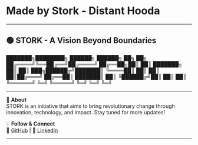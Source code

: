 # Made by Stork - Distant Hooda

---

## 🟢 **STORK** - A Vision Beyond Boundaries

███████╗████████╗ ██████╗ ██████╗ ██╗ ██╗ ██╔════╝╚══██╔══╝██╔════╝ ██╔══██╗██║ ██║ ███████╗ ██║ ██║ ███╗██████╔╝███████║ ╚════██║ ██║ ██║ ██║██╔═══╝ ██╔══██║ ███████║ ██║ ╚██████╔╝██║ ██║ ██║ ╚══════╝ ╚═╝ ╚═════╝ ╚═╝ ╚═╝ ╚═╝

---

🚀 **About**  
STORK is an initiative that aims to bring revolutionary change through innovation, technology, and impact. Stay tuned for more updates!

💡 **Follow & Connect**  
🔗 [GitHub](https://github.com/DistantHooda) | 🔗 [LinkedIn](https://www.linkedin.com/in/distanthooda)  

---
